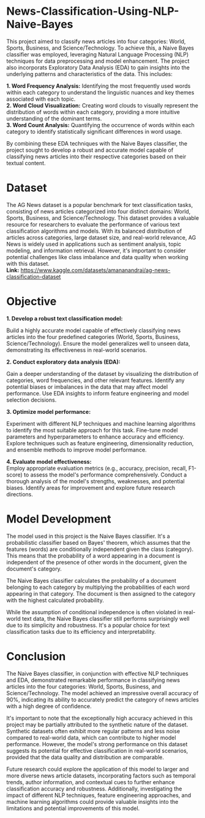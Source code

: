 # News-Classification-Using-NLP-Naive-Bayes
This project aimed to classify news articles into four categories: World, Sports, Business, and Science/Technology. To achieve this, a Naive Bayes classifier was employed, leveraging Natural Language Processing (NLP) techniques for data preprocessing and model enhancement. The project also incorporats Exploratory Data Analysis (EDA) to gain insights into the underlying patterns and characteristics of the data. This includes: <br>

**1. Word Frequency Analysis:** Identifying the most frequently used words within each category to understand the linguistic nuances and key themes associated with each topic. <br>
**2. Word Cloud Visualization:** Creating word clouds to visually represent the distribution of words within each category, providing a more intuitive understanding of the dominant terms. <br>
**3. Word Count Analysis:** Quantifying the occurrence of words within each category to identify statistically significant differences in word usage. <br>

By combining these EDA techniques with the Naive Bayes classifier, the project sought to develop a robust and accurate model capable of classifying news articles into their respective categories based on their textual content.

# Dataset
The AG News dataset is a popular benchmark for text classification tasks, consisting of news articles categorized into four distinct domains: World, Sports, Business, and Science/Technology. This dataset provides a valuable resource for researchers to evaluate the performance of various text classification algorithms and models. With its balanced distribution of articles across categories, large dataset size, and real-world relevance, AG News is widely used in applications such as sentiment analysis, topic modeling, and information retrieval. However, it's important to consider potential challenges like class imbalance and data quality when working with this dataset. <br>
**Link:** https://www.kaggle.com/datasets/amananandrai/ag-news-classification-dataset

# Objective

**1. Develop a robust text classification model:** <br>

Build a highly accurate model capable of effectively classifying news articles into the four predefined categories (World, Sports, Business, Science/Technology).
Ensure the model generalizes well to unseen data, demonstrating its effectiveness in real-world scenarios. <br>

**2. Conduct exploratory data analysis (EDA):** <br>

Gain a deeper understanding of the dataset by visualizing the distribution of categories, word frequencies, and other relevant features.
Identify any potential biases or imbalances in the data that may affect model performance.
Use EDA insights to inform feature engineering and model selection decisions. <br>

**3. Optimize model performance:** <br>

Experiment with different NLP techniques and machine learning algorithms to identify the most suitable approach for this task.
Fine-tune model parameters and hyperparameters to enhance accuracy and efficiency.
Explore techniques such as feature engineering, dimensionality reduction, and ensemble methods to improve model performance. <br>

**4. Evaluate model effectiveness:** <br>
Employ appropriate evaluation metrics (e.g., accuracy, precision, recall, F1-score) to assess the model's performance comprehensively.
Conduct a thorough analysis of the model's strengths, weaknesses, and potential biases.
Identify areas for improvement and explore future research directions.

# Model Development
The model used in this project is the Naive Bayes classifier. It's a probabilistic classifier based on Bayes' theorem, which assumes that the features (words) are conditionally independent given the class (category). This means that the probability of a word appearing in a document is independent of the presence of other words in the document, given the document's category. <br>

The Naive Bayes classifier calculates the probability of a document belonging to each category by multiplying the probabilities of each word appearing in that category. The document is then assigned to the category with the highest calculated probability. <br>

While the assumption of conditional independence is often violated in real-world text data, the Naive Bayes classifier still performs surprisingly well due to its simplicity and robustness. It's a popular choice for text classification tasks due to its efficiency and interpretability.

# Conclusion
The Naive Bayes classifier, in conjunction with effective NLP techniques and EDA, demonstrated remarkable performance in classifying news articles into the four categories: World, Sports, Business, and Science/Technology. The model achieved an impressive overall accuracy of 90%, indicating its ability to accurately predict the category of news articles with a high degree of confidence. <br>

It's important to note that the exceptionally high accuracy achieved in this project may be partially attributed to the synthetic nature of the dataset. Synthetic datasets often exhibit more regular patterns and less noise compared to real-world data, which can contribute to higher model performance. However, the model's strong performance on this dataset suggests its potential for effective classification in real-world scenarios, provided that the data quality and distribution are comparable. <br>

Future research could explore the application of this model to larger and more diverse news article datasets, incorporating factors such as temporal trends, author information, and contextual cues to further enhance classification accuracy and robustness. Additionally, investigating the impact of different NLP techniques, feature engineering approaches, and machine learning algorithms could provide valuable insights into the limitations and potential improvements of this model. <br>
